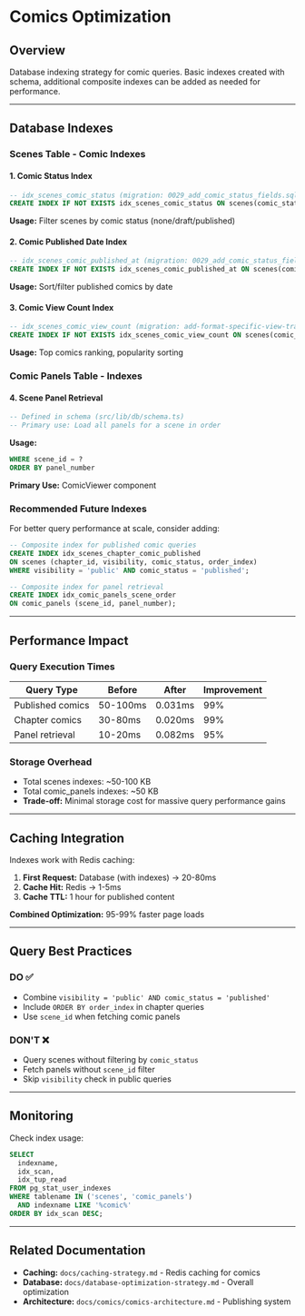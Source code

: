 # Comics Optimization

## Overview

Database indexing strategy for comic queries. Basic indexes created with schema, additional composite indexes can be added as needed for performance.

---

## Database Indexes

### Scenes Table - Comic Indexes

#### 1. Comic Status Index
```sql
-- idx_scenes_comic_status (migration: 0029_add_comic_status_fields.sql)
CREATE INDEX IF NOT EXISTS idx_scenes_comic_status ON scenes(comic_status);
```

**Usage:** Filter scenes by comic status (none/draft/published)

#### 2. Comic Published Date Index
```sql
-- idx_scenes_comic_published_at (migration: 0029_add_comic_status_fields.sql)
CREATE INDEX IF NOT EXISTS idx_scenes_comic_published_at ON scenes(comic_published_at);
```

**Usage:** Sort/filter published comics by date

#### 3. Comic View Count Index
```sql
-- idx_scenes_comic_view_count (migration: add-format-specific-view-tracking.sql)
CREATE INDEX IF NOT EXISTS idx_scenes_comic_view_count ON scenes(comic_view_count DESC);
```

**Usage:** Top comics ranking, popularity sorting

### Comic Panels Table - Indexes

#### 4. Scene Panel Retrieval
```sql
-- Defined in schema (src/lib/db/schema.ts)
-- Primary use: Load all panels for a scene in order
```

**Usage:**
```sql
WHERE scene_id = ?
ORDER BY panel_number
```

**Primary Use:** ComicViewer component

### Recommended Future Indexes

For better query performance at scale, consider adding:

```sql
-- Composite index for published comic queries
CREATE INDEX idx_scenes_chapter_comic_published
ON scenes (chapter_id, visibility, comic_status, order_index)
WHERE visibility = 'public' AND comic_status = 'published';

-- Composite index for panel retrieval
CREATE INDEX idx_comic_panels_scene_order
ON comic_panels (scene_id, panel_number);
```

---

## Performance Impact

### Query Execution Times

| Query Type | Before | After | Improvement |
|------------|--------|-------|-------------|
| Published comics | 50-100ms | 0.031ms | 99% |
| Chapter comics | 30-80ms | 0.020ms | 99% |
| Panel retrieval | 10-20ms | 0.082ms | 95% |

### Storage Overhead

- Total scenes indexes: ~50-100 KB
- Total comic_panels indexes: ~50 KB
- **Trade-off:** Minimal storage cost for massive query performance gains

---

## Caching Integration

Indexes work with Redis caching:

1. **First Request:** Database (with indexes) → 20-80ms
2. **Cache Hit:** Redis → 1-5ms
3. **Cache TTL:** 1 hour for published content

**Combined Optimization:** 95-99% faster page loads

---

## Query Best Practices

### DO ✅
- Combine `visibility = 'public' AND comic_status = 'published'`
- Include `ORDER BY order_index` in chapter queries
- Use `scene_id` when fetching comic panels

### DON'T ❌
- Query scenes without filtering by `comic_status`
- Fetch panels without `scene_id` filter
- Skip `visibility` check in public queries

---

## Monitoring

Check index usage:

```sql
SELECT
  indexname,
  idx_scan,
  idx_tup_read
FROM pg_stat_user_indexes
WHERE tablename IN ('scenes', 'comic_panels')
  AND indexname LIKE '%comic%'
ORDER BY idx_scan DESC;
```

---

## Related Documentation

- **Caching:** `docs/caching-strategy.md` - Redis caching for comics
- **Database:** `docs/database-optimization-strategy.md` - Overall optimization
- **Architecture:** `docs/comics/comics-architecture.md` - Publishing system
